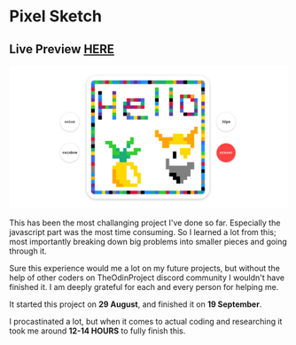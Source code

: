 # Pixel Sketch
## Live Preview <a href="https://anaseig.github.io/pixel_sketch" target="_blank">HERE</a>

<img src="images/preview.png">

<p>This has been the most challanging project I've done so far. Especially the javascript part was the most time consuming. So I learned a lot from this; most importantly breaking down big problems into smaller pieces and going through it.</p>
<p>Sure this experience would me a lot on my future projects, but without the help of other coders on TheOdinProject discord community I wouldn't have finished it. I am deeply grateful for each and every person for helping me.</p>

<p>It started this project on <b>29 August</b>, and finished it on <b>19 September</b>.</p>
<p>I procastinated a lot, but when it comes to actual coding and researching it took me around <b>12-14 HOURS</b> to fully finish this.</p>
